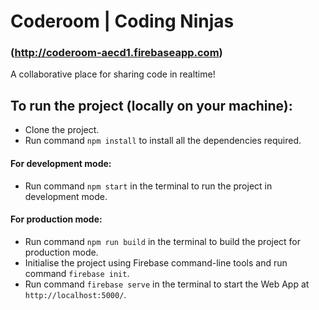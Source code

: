 # Coderoom | Coding Ninjas
### (http://coderoom-aecd1.firebaseapp.com)
A collaborative place for sharing code in realtime!

## To run the project (locally on your machine):
- Clone the project.
- Run command `npm install` to install all the dependencies required. 

#### For development mode:
- Run command `npm start` in the terminal to run the project in development mode.

#### For production mode:
- Run command `npm run build` in the terminal to build the project for production mode.
- Initialise the project using Firebase command-line tools and run command `firebase init`.
- Run command `firebase serve` in the terminal to start the Web App at `http://localhost:5000/`.